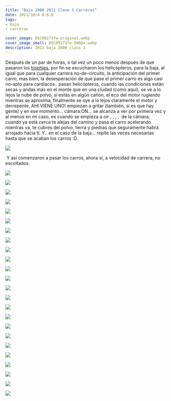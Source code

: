 ```yaml
---
title: "Baja 1000 2011 Clase 1 Carreras"
date: 2011/10/4 8:0:0
tags: 
- baja
- carreras

cover_image: DSC09273fw-original.webp
cover_image_small: DSC09273fw-500px.webp
description: 2011 baja 1000 class 1
---
```


Después de un par de horas, o tal vez un poco menos después de que pasaron los [trophies](https://ww.lavacahacemu.com/baja-1000-trophy-trucks-carreras_original.html), por fin se escucharon los helicópteros, para la baja, al igual que para cualquier carrera no-de-circuito, la anticipación del primer carro, mas bien, la desesperación de que pase el primer carro es algo casi no-apto para cardiacos.. pasan helicópteros, cuando las condiciones están secas y andas más en el monte que en una ciudad (como aquí), se ve a lo lejos la nube de polvo, si estás en algún cañón, el eco del motor rugiendo mientras se aproxima, finalmente se oye a lo lejos claramente el motor y derrepente, AHI VIENE UNO! empiezan a gritar (también, si es que hay gente) y en ese momento... cámara:ON... se alcanza a ver por primera vez y al menos en mi caso, es cuando se empieza a oir , , , ,  de la cámara; cuando ya está cerca te alejas del camino y pasa el carro acelerando mientras va, te cubres del polvo, tierra y piedras que seguramente habrá arrojado hacia tí. Y.. en el caso de la baja... repite las veces necesarias hasta que se acaban los carros :D.

  

[![](DSC09247fw)](DSC09247fw-original.webp)

 Y así comenzaron a pasar los carros, ahora sí, a velocidad de carrera, no escoltados.  

[![](DSC09251fw)](DSC09251fw-original.webp)

  

[![](DSC09254fw)](DSC09254fw-original.webp)

  

[![](DSC09257fw)](DSC09257fw-original.webp)

  

[![](DSC09258fw)](DSC09258fw-original.webp)

  

[![](DSC09261fw)](DSC09261fw-original.webp)

  

[![](DSC09262fw)](DSC09262fw-original.webp)

  

[![](DSC09263fw)](DSC09263fw-original.webp)

  

[![](DSC09269fw)](DSC09269fw-original.webp)

  

[![](DSC09273fw)](DSC09273fw-original.webp)

  

[![](DSC09275fw)](DSC09275fw-original.webp)

  

[![](DSC09277fw)](DSC09277fw-original.webp)

  

[![](DSC09281fw)](DSC09281fw-original.webp)

  

[![](DSC09283fw)](DSC09283fw-original.webp)

  

[![](DSC09287fw)](DSC09287fw-original.webp)

  

[![](DSC09289fw)](DSC09289fw-original.webp)

  

[![](DSC09293fw)](DSC09293fw-original.webp)

  

[![](DSC09295fw)](DSC09295fw-original.webp)

  

[![](DSC09296fw)](DSC09296fw-original.webp)

  

[![](DSC09308fw)](DSC09308fw-original.webp)

  

[![](DSC09312fw)](DSC09312fw-original.webp)

  

[![](DSC09315fw)](DSC09315fw-original.webp)

  

[![](DSC09318fw)](DSC09318fw-original.webp)

  

[![](DSC09320fw)](DSC09320fw-original.webp)

  

[![](DSC09325fw)](DSC09325fw-original.webp)

